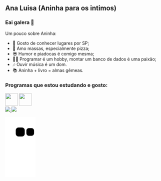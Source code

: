 ## Ana Luisa (Aninha para os intimos)
### Eai galera 👋


Um pouco sobre Aninha:

- 🧭 Gosto de conhecer lugares por SP;
- 🌭 Amo massas, especialmente pizza;
- 😎 Humor e piadocas é comigo mesma;
- 👩‍💻 Programar é um hobby, montar um banco de dados é uma paixão;
- 🎶 Ouvir música é um dom.
- 📚 Aninha + livro = almas gêmeas.

### Programas que estou estudando e gosto:
<div>
<img src="https://cdn.jsdelivr.net/gh/devicons/devicon/icons/python/python-original-wordmark.svg" width="40" height="40"/>
<img src="https://cdn.jsdelivr.net/gh/devicons/devicon/icons/mysql/mysql-original-wordmark.svg"  width="40" height="40"/>
          
</div>



<div>
<a href="https://github.com/Ang0es">
<img height="180em" src="https://github-readme-stats.vercel.app/api/top-langs/?username=Anag0es&layout=compact&langs_count=7&theme=dracula"/>
<img height="180em" src="https://github-readme-stats.vercel.app/api?username=Anag0es&show_icons=true&theme=dracula&include_all_commits=true&count_private=true"/>
</div>

![Snake animation](https://github.com/Anag0es/Anag0es/blob/output/github-contribution-grid-snake.svg)
